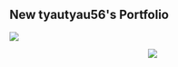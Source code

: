 ## New tyautyau56's Portfolio

![](https://github.com/tyautyau56/portfolio/workflows/CI/badge.svg)
<div align="center">
<img src="https://img.shields.io/badge/status-under development-orange.svg?style=for-the-badge">
</div>
